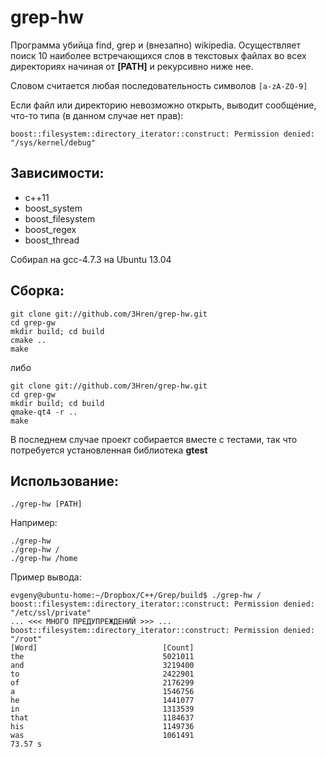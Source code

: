 grep-hw
=======
Программа убийца find, grep и (внезапно) wikipedia. Осуществляет поиск 10 наиболее встречающихся слов в текстовых файлах
во всех директориях начиная от **[PATH]** и рекурсивно ниже нее.

Словом считается любая последовательность символов ``[a-zA-Z0-9]``

Если файл или директорию невозможно открыть, выводит сообщение, что-то типа (в данном случае нет прав):
~~~
boost::filesystem::directory_iterator::construct: Permission denied: "/sys/kernel/debug"
~~~

Зависимости:
--------------
 * c++11
 * boost_system
 * boost_filesystem
 * boost_regex
 * boost_thread

Собирал на gcc-4.7.3 на Ubuntu 13.04
 
Сборка:
--------------
~~~
git clone git://github.com/3Hren/grep-hw.git
cd grep-gw
mkdir build; cd build
cmake ..
make
~~~

либо

~~~
git clone git://github.com/3Hren/grep-hw.git
cd grep-gw
mkdir build; cd build
qmake-qt4 -r ..
make
~~~
В последнем случае проект собирается вместе с тестами, так что потребуется установленная библиотека **gtest**

Использование:
--------------
~~~
./grep-hw [PATH]
~~~

Например:
~~~
./grep-hw
./grep-hw /
./grep-hw /home
~~~

Пример вывода:
~~~
evgeny@ubuntu-home:~/Dropbox/C++/Grep/build$ ./grep-hw /
boost::filesystem::directory_iterator::construct: Permission denied: "/etc/ssl/private"
... <<< МНОГО ПРЕДУПРЕЖДЕНИЙ >>> ...
boost::filesystem::directory_iterator::construct: Permission denied: "/root"
[Word]                            [Count]
the                               5021011
and                               3219400
to                                2422901
of                                2176299
a                                 1546756
he                                1441077
in                                1313539
that                              1184637
his                               1149736
was                               1061491
73.57 s
~~~
